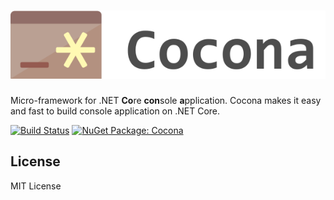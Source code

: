 # ![Cocona](docs/assets/logo.svg)
Micro-framework for .NET **Co**re **con**sole **a**pplication. Cocona makes it easy and fast to build console application on .NET Core.

[![Build Status](https://dev.azure.com/misuzilla/Cocona/_apis/build/status/Cocona?branchName=master)](https://dev.azure.com/misuzilla/Cocona/_build/latest?definitionId=18&branchName=master) [![NuGet Package: Cocona](https://img.shields.io/nuget/vpre/Cocona)](https://www.nuget.org/packages/Cocona)

## License
MIT License
